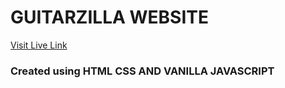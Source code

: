 # GUITARZILLA WEBSITE
[Visit Live Link](https://guitarzilla.netlify.app/)

### Created using HTML CSS AND VANILLA JAVASCRIPT
